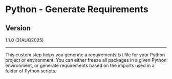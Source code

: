
# Python - Generate Requirements

## Version

1.1.0 (31AUG2025)

---

This custom step helps you generate a requirements.txt file for your Python project or environment. You can either freeze all packages in a given Python environment, or generate requirements based on the imports used in a folder of Python scripts.
